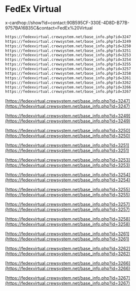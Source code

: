 # FedEx Virtual

x-cardhop://show?id=contact:90B595CF-330E-4D8D-B77B-9757BA16B35C&contact=FedEx%20Virtual

```html
https://fedexvirtual.crewsystem.net/base_info.php?id=3247
https://fedexvirtual.crewsystem.net/base_info.php?id=3249
https://fedexvirtual.crewsystem.net/base_info.php?id=3250
https://fedexvirtual.crewsystem.net/base_info.php?id=3251
https://fedexvirtual.crewsystem.net/base_info.php?id=3253
https://fedexvirtual.crewsystem.net/base_info.php?id=3254
https://fedexvirtual.crewsystem.net/base_info.php?id=3255
https://fedexvirtual.crewsystem.net/base_info.php?id=3257
https://fedexvirtual.crewsystem.net/base_info.php?id=3258
https://fedexvirtual.crewsystem.net/base_info.php?id=3261
https://fedexvirtual.crewsystem.net/base_info.php?id=3262
https://fedexvirtual.crewsystem.net/base_info.php?id=3266
https://fedexvirtual.crewsystem.net/base_info.php?id=3267
```

[https://fedexvirtual.crewsystem.net/base_info.php?id=3247](https://fedexvirtual.crewsystem.net/base_info.php?id=3247)

[https://fedexvirtual.crewsystem.net/base_info.php?id=3249](https://fedexvirtual.crewsystem.net/base_info.php?id=3249)

[https://fedexvirtual.crewsystem.net/base_info.php?id=3250](https://fedexvirtual.crewsystem.net/base_info.php?id=3250)

[https://fedexvirtual.crewsystem.net/base_info.php?id=3251](https://fedexvirtual.crewsystem.net/base_info.php?id=3251)

[https://fedexvirtual.crewsystem.net/base_info.php?id=3253](https://fedexvirtual.crewsystem.net/base_info.php?id=3253)

[https://fedexvirtual.crewsystem.net/base_info.php?id=3254](https://fedexvirtual.crewsystem.net/base_info.php?id=3254)

[https://fedexvirtual.crewsystem.net/base_info.php?id=3255](https://fedexvirtual.crewsystem.net/base_info.php?id=3255)

[https://fedexvirtual.crewsystem.net/base_info.php?id=3257](https://fedexvirtual.crewsystem.net/base_info.php?id=3257)

[https://fedexvirtual.crewsystem.net/base_info.php?id=3258](https://fedexvirtual.crewsystem.net/base_info.php?id=3258)

[https://fedexvirtual.crewsystem.net/base_info.php?id=3261](https://fedexvirtual.crewsystem.net/base_info.php?id=3261)

[https://fedexvirtual.crewsystem.net/base_info.php?id=3262](https://fedexvirtual.crewsystem.net/base_info.php?id=3262)

[https://fedexvirtual.crewsystem.net/base_info.php?id=3266](https://fedexvirtual.crewsystem.net/base_info.php?id=3266)

[https://fedexvirtual.crewsystem.net/base_info.php?id=3267](https://fedexvirtual.crewsystem.net/base_info.php?id=3267)

